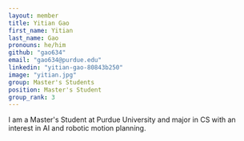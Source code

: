 ```yaml
---
layout: member
title: Yitian Gao
first_name: Yitian
last_name: Gao
pronouns: he/him
github: "gao634"
email: "gao634@purdue.edu"
linkedin: "yitian-gao-80843b250"
image: "yitian.jpg"
group: Master's Students
position: Master's Student
group_rank: 3
---
```


I am a Master's Student at Purdue University and major in CS with an interest in AI and robotic motion planning.
